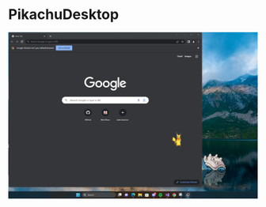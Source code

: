 # PikachuDesktop
![alt text ](https://github.com/DylCle/PikachuDesktop/blob/master/PikachuDesktop/demo.png)
